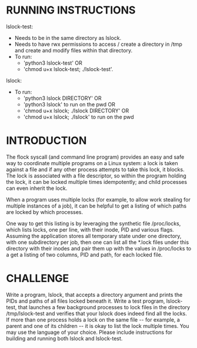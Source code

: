 RUNNING INSTRUCTIONS
===============
lslock-test:
* Needs to be in the same directory as lslock.
* Needs to have rwx permissions to access / create a directory in /tmp and create and modify files within that directory.
* To run:
  * 'python3 lslock-test' OR
  * 'chmod u+x lslock-test; ./lslock-test'.

lslock:
* To run:
  * 'python3 lslock DIRECTORY' OR
  * 'python3 lslock' to run on the pwd OR
  * 'chmod u+x lslock; ./lslock DIRECTORY' OR
  * 'chmod u+x lslock; ./lslock' to run on the pwd

INTRODUCTION
===============
The flock syscall (and command line program) provides an easy and safe way to coordinate multiple programs on a Linux system: a lock is taken against a file and if any other process attempts to take this lock, it blocks. The lock is associated with a file descriptor, so within the program holding the lock, it can be locked multiple times idempotently; and child processes can even inherit the lock.

When a program uses multiple locks (for example, to allow work stealing for multiple instances of a job), it can be helpful to get a listing of which paths are locked by which processes.

One way to get this listing is by leveraging the synthetic file /proc/locks, which lists locks, one per line, with their inode, PID and various flags. Assuming the application stores all temporary state under one directory, with one subdirectory per job, then one can list all the *.lock files under this directory with their inodes and pair them up with the values in /proc/locks to a get a listing of two columns, PID and path, for each locked file.

CHALLENGE
===============
Write a program, lslock, that accepts a directory argument and prints the PIDs and paths of all files locked beneath it. Write a test program, lslock-test, that launches a few background processes to lock files in the directory /tmp/lslock-test and verifies that your lslock does indeed find all the locks. If more than one process holds a lock on the same file -- for example, a parent and one of its children -- it is okay to list the lock multiple times.
You may use the language of your choice. Please include instructions for building and running both lslock and lslock-test.
